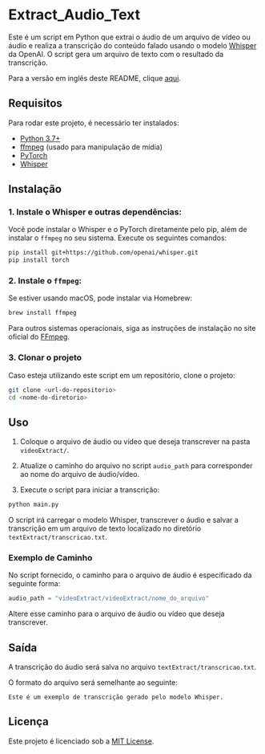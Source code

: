 # Extract_Audio_Text

Este é um script em Python que extrai o áudio de um arquivo de vídeo ou áudio e realiza a transcrição do conteúdo falado usando o modelo [Whisper](https://github.com/openai/whisper) da OpenAI. O script gera um arquivo de texto com o resultado da transcrição.

Para a versão em inglês deste README, clique [aqui](README_EN.md).

## Requisitos

Para rodar este projeto, é necessário ter instalados:

- [Python 3.7+](https://www.python.org/downloads/)
- [ffmpeg](https://ffmpeg.org/download.html) (usado para manipulação de mídia)
- [PyTorch](https://pytorch.org/get-started/locally/)
- [Whisper](https://github.com/openai/whisper)

## Instalação

### 1. Instale o Whisper e outras dependências:
Você pode instalar o Whisper e o PyTorch diretamente pelo pip, além de instalar o `ffmpeg` no seu sistema. Execute os seguintes comandos:

```bash
pip install git+https://github.com/openai/whisper.git
pip install torch
```

### 2. Instale o `ffmpeg`:
Se estiver usando macOS, pode instalar via Homebrew:

```bash
brew install ffmpeg
```

Para outros sistemas operacionais, siga as instruções de instalação no site oficial do [FFmpeg](https://ffmpeg.org/download.html).

### 3. Clonar o projeto

Caso esteja utilizando este script em um repositório, clone o projeto:

```bash
git clone <url-do-repositorio>
cd <nome-do-diretorio>
```

## Uso

1. Coloque o arquivo de áudio ou vídeo que deseja transcrever na pasta `videoExtract/`.

2. Atualize o caminho do arquivo no script `audio_path` para corresponder ao nome do arquivo de áudio/vídeo.

3. Execute o script para iniciar a transcrição:

```bash
python main.py
```

O script irá carregar o modelo Whisper, transcrever o áudio e salvar a transcrição em um arquivo de texto localizado no diretório `textExtract/transcricao.txt`.

### Exemplo de Caminho

No script fornecido, o caminho para o arquivo de áudio é especificado da seguinte forma:

```python
audio_path = "videoExtract/videoExtract/nome_do_arquivo"
```

Altere esse caminho para o arquivo de áudio ou vídeo que deseja transcrever.

## Saída

A transcrição do áudio será salva no arquivo `textExtract/transcricao.txt`. 

O formato do arquivo será semelhante ao seguinte:

```
Este é um exemplo de transcrição gerado pelo modelo Whisper.
```

## Licença

Este projeto é licenciado sob a [MIT License](LICENSE).
